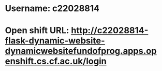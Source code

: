 # Username: c22028814
# Open shift URL: http://c22028814-flask-dynamic-website-dynamicwebsitefundofprog.apps.openshift.cs.cf.ac.uk/login